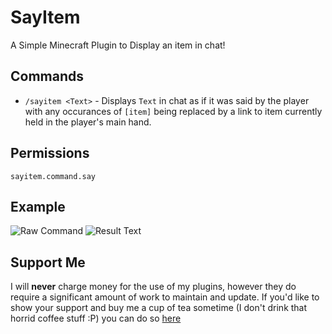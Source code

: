 # SayItem

A Simple Minecraft Plugin to Display an item in chat!

## Commands

* `/sayitem <Text>` - Displays `Text` in chat as if it was said by the player with any occurances of `[item]` being replaced by a link to item currently held in the player's main hand.

## Permissions
`sayitem.command.say`  

## Example

![Raw Command](https://i.imgur.com/Vdd49Nv.png)
![Result Text](https://i.imgur.com/EsTvD0a.png)
## Support Me
I will **never** charge money for the use of my plugins, however they do require a significant amount of work to maintain and update. If you'd like to show your support and buy me a cup of tea sometime (I don't drink that horrid coffee stuff :P) you can do so [here](https://www.paypal.me/zerthick)
